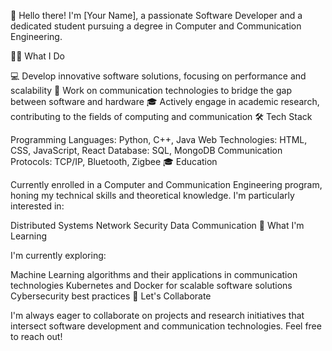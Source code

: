 👋 Hello there! I'm [Your Name], a passionate Software Developer and a dedicated student pursuing a degree in Computer and Communication Engineering.

👨‍💻 What I Do

💻 Develop innovative software solutions, focusing on performance and scalability
📡 Work on communication technologies to bridge the gap between software and hardware
🎓 Actively engage in academic research, contributing to the fields of computing and communication
🛠 Tech Stack

Programming Languages: Python, C++, Java
Web Technologies: HTML, CSS, JavaScript, React
Database: SQL, MongoDB
Communication Protocols: TCP/IP, Bluetooth, Zigbee
🎓 Education

Currently enrolled in a Computer and Communication Engineering program, honing my technical skills and theoretical knowledge. I'm particularly interested in:

Distributed Systems
Network Security
Data Communication
🌱 What I'm Learning

I'm currently exploring:

Machine Learning algorithms and their applications in communication technologies
Kubernetes and Docker for scalable software solutions
Cybersecurity best practices
🤝 Let's Collaborate

I'm always eager to collaborate on projects and research initiatives that intersect software development and communication technologies. Feel free to reach out!

